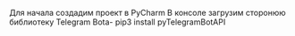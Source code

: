 Для начала создадим проект в PyCharm
В консоле загрузим сторонюю библиотеку Telegram Bota- pip3 install pyTelegramBotAPI
